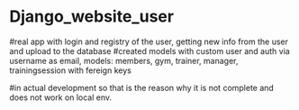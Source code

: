 # Django_website_user

#real app with login and registry of the user, getting new info from the user and upload to the database
#created models with custom user and auth via username as email, models: members, gym, trainer, manager, trainingsession with fereign keys

#in actual development so that is the reason why it is not complete and does not work on local env. 

